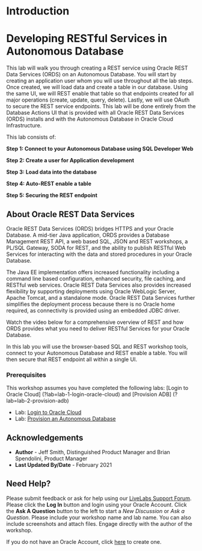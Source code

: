 # Introduction

# Developing RESTful Services in Autonomous Database

This lab will walk you through creating a REST service using Oracle REST Data Services (ORDS) on an Autonomous Database. You will start by creating an application user whom you will use throughout all the lab steps. Once created, we will load data and create a table in our database. Using the same UI, we will REST enable that table so that endpoints created for all major operations (create, update, query, delete). Lastly, we will use OAuth to secure the REST service endpoints. This lab will be done entirely from the Database Actions UI that is provided with all Oracle REST Data Services (ORDS) installs and with the Autonomous Database in Oracle Cloud Infrastructure.

This lab consists of:

**Step 1: Connect to your Autonomous Database using SQL Developer Web**

**Step 2: Create a user for Application development**

**Step 3: Load data into the database**

**Step 4: Auto-REST enable a table**

**Step 5: Securing the REST endpoint**


## **About Oracle REST Data Services**

Oracle REST Data Services (ORDS) bridges HTTPS and your Oracle Database. A mid-tier Java application, ORDS provides a Database Management REST API, a web based SQL, JSON and REST workshops, a PL/SQL Gateway, SODA for REST, and the ability to publish RESTful Web Services for interacting with the data and stored procedures in your Oracle Database. 

The Java EE implementation offers increased functionality including a command line based configuration, enhanced security, file caching, and RESTful web services. Oracle REST Data Services also provides increased flexibility by supporting deployments using Oracle WebLogic Server, Apache Tomcat, and a standalone mode. Oracle REST Data Services further simplifies the deployment process because there is no Oracle home required, as connectivity is provided using an embedded JDBC driver.

Watch the video below for a comprehensive overview of REST and how ORDS provides what you need to deliver RESTful Services for your Oracle Database.

[](youtube:rvxTbTuUm5k)

In this lab you will use the browser-based SQL and REST workshop tools, connect to your Autonomous Database and REST enable a table. You will then secure that REST endpoint all within a single UI.

### Prerequisites
This workshop assumes you have completed the following labs:
[Login to Oracle Cloud] (?lab=lab-1-login-oracle-cloud) and [Provision ADB] (?lab=lab-2-provision-adb)
* Lab: [Login to Oracle Cloud](https://oracle.github.io/learning-library/data-management-library/autonomous-database/shared/workshops/livelabs-overview/?lab=lab-1-login-oracle-cloud)
* Lab: [Provision an Autonomous Database](https://oracle.github.io/learning-library/data-management-library/autonomous-database/shared/workshops/livelabs-overview/?lab=lab-2-provision-adb)

## **Acknowledgements**

 - **Author** - Jeff Smith, Distinguished Product Manager and Brian Spendolini, Product Manager
 - **Last Updated By/Date** - February 2021

 ## Need Help?
Please submit feedback or ask for help using our [LiveLabs Support Forum](https://community.oracle.com/tech/developers/categories/livelabsdiscussions). Please click the **Log In** button and login using your Oracle Account. Click the **Ask A Question** button to the left to start a *New Discussion* or *Ask a Question*.  Please include your workshop name and lab name.  You can also include screenshots and attach files.  Engage directly with the author of the workshop.

If you do not have an Oracle Account, click [here](https://profile.oracle.com/myprofile/account/create-account.jspx) to create one.
